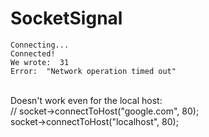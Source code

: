 # SocketSignal
 
```console
Connecting...
Connected!
We wrote:  31
Error:  "Network operation timed out"
```  
<br>
Doesn't work even for the local host:<br>
//    socket->connectToHost("google.com", 80);<br>
socket->connectToHost("localhost", 80);<br>
